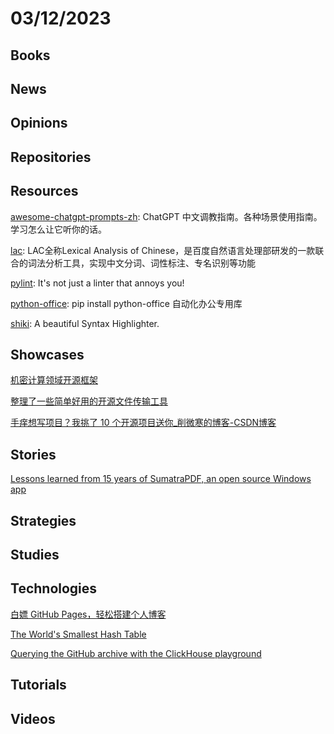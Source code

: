 # 03/12/2023

## Books

## News

## Opinions

## Repositories

## Resources
[awesome-chatgpt-prompts-zh](https://github.com/PlexPt/awesome-chatgpt-prompts-zh): ChatGPT 中文调教指南。各种场景使用指南。学习怎么让它听你的话。

[lac](https://gitee.com/baidu/lac): LAC全称Lexical Analysis of Chinese，是百度自然语言处理部研发的一款联合的词法分析工具，实现中文分词、词性标注、专名识别等功能

[pylint](https://github.com/PyCQA/pylint): It's not just a linter that annoys you!

[python-office](https://github.com/CoderWanFeng/python-office): pip install python-office 自动化办公专用库

[shiki](https://github.com/shikijs/shiki): A beautiful Syntax Highlighter.

## Showcases
[机密计算领域开源框架](https://www.oschina.net/project/awesome?columnId=47)

[整理了一些简单好用的开源文件传输工具](https://my.oschina.net/shoumenchougou/blog/5722653)

[手痒想写项目？我挑了 10 个开源项目送你_削微寒的博客-CSDN博客](https://blog.csdn.net/a419240016/article/details/118585933)

## Stories
[Lessons learned from 15 years of SumatraPDF, an open source Windows app](https://blog.kowalczyk.info/article/2f72237a4230410a888acbfce3dc0864/lessons-learned-from-15-years-of-sumatrapdf-an-open-source-windows-app.html)

## Strategies

## Studies

## Technologies
[白嫖 GitHub Pages，轻松搭建个人博客](https://my.oschina.net/u/5057806/blog/5602898)

[The World's Smallest Hash Table](https://orlp.net/blog/worlds-smallest-hash-table/)

[Querying the GitHub archive with the ClickHouse playground](https://til.simonwillison.net/clickhouse/github-explorer)

## Tutorials

## Videos
